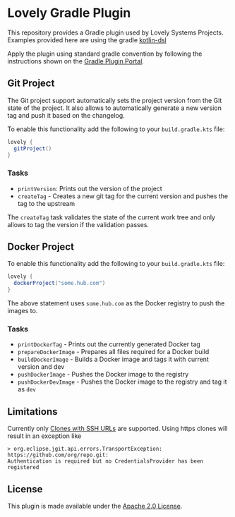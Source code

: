 # Lovely Gradle Plugin

This repository provides a Gradle plugin used by Lovely Systems Projects. Examples provided
here are using the gradle [kotlin-dsl](https://github.com/gradle/kotlin-dsl)

Apply the plugin using standard gradle convention  by following the instructions shown
on the [Gradle Plugin Portal](https://plugins.gradle.org/plugin/com.lovelysystems.gradle).

## Git Project

The Git project support automatically sets the project version from the Git
state of the project. It also allows to automatically generate a new version
tag and push it based on the changelog.

To enable this functionality add the following to your `build.gradle.kts` file:

```gradle
lovely {
  gitProject()
}
```

### Tasks

  * `printVersion`: Prints out the version of the project
  * `createTag` - Creates a new git tag for the current version and pushes the tag to the upstream

The `createTag` task validates the state of the current work tree and only allows to tag the version
if the validation passes.

## Docker Project

To enable this functionality add the following to your `build.gradle.kts` file:

```gradle
lovely {
  dockerProject("some.hub.com")
}
```

The above statement uses `some.hub.com` as the Docker registry to push the images to.

### Tasks

  * `printDockerTag` - Prints out the currently generated Docker tag
  * `prepareDockerImage` - Prepares all files required for a Docker build
  * `buildDockerImage` - Builds a Docker image and tags it with current version and dev
  * `pushDockerImage` - Pushes the Docker image to the registry
  * `pushDockerDevImage` - Pushes the Docker image to the registry and tag it as `dev`

## Limitations

Currently only [Clones with SSH URLs](https://help.github.com/articles/which-remote-url-should-i-use/#cloning-with-ssh-urls)
are supported. Using https clones will result in an exception like

```
> org.eclipse.jgit.api.errors.TransportException: https://github.com/org/repo.git:
Authentication is required but no CredentialsProvider has been registered
```


## License

This plugin is made available under the [Apache 2.0 License](http://www.apache.org/licenses/LICENSE-2.0).

